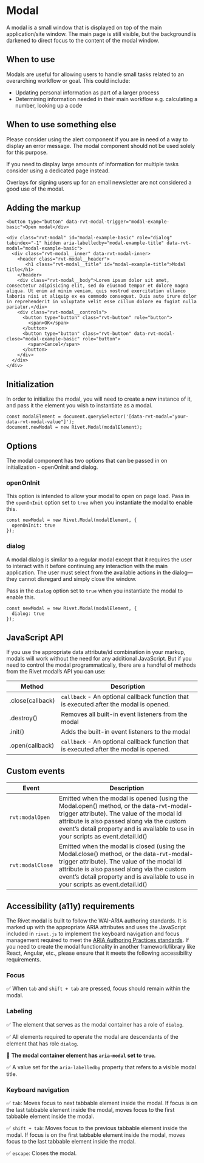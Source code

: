 # Modal

A modal is a small window that is displayed on top of the main application/site window. The main page is still visible, but the background is darkened to direct focus to the content of the modal window.

## When to use

Modals are useful for allowing users to handle small tasks related to an overarching workflow or goal. This could include:

- Updating personal information as part of a larger process
- Determining information needed in their main workflow e.g. calculating a number, looking up a code

## When to use something else

Please consider using the alert component if you are in need of a way to display an error message. The modal component should not be used solely for this purpose.

If you need to display large amounts of information for multiple tasks consider using a dedicated page instead.

Overlays for signing users up for an email newsletter are not considered a good use of the modal.

## Adding the markup

```
<button type="button" data-rvt-modal-trigger="modal-example-basic">Open modal</div>

<div class="rvt-modal" id="modal-example-basic" role="dialog" tabindex="-1" hidden aria-labelledby="modal-example-title" data-rvt-modal="modal-example-basic">
  <div class="rvt-modal__inner" data-rvt-modal-inner>
    <header class="rvt-modal__header">
       <h1 class="rvt-modal__title" id="modal-example-title">Modal title</h1>
    </header>
    <div class="rvt-modal__body">Lorem ipsum dolor sit amet, consectetur adipisicing elit, sed do eiusmod tempor et dolore magna aliqua. Ut enim ad minim veniam, quis nostrud exercitation ullamco laboris nisi ut aliquip ex ea commodo consequat. Duis aute irure dolor in reprehenderit in voluptate velit esse cillum dolore eu fugiat nulla pariatur.</div>
    <div class="rvt-modal__controls">
      <button type="button" class="rvt-button" role="button">
        <span>OK</span>
      </button>
      <button type="button" class="rvt-button" data-rvt-modal-close="modal-example-basic" role="button">
        <span>Cancel</span>
      </button>
    </div>
  </div>
</div>
```

## Initialization

In order to initialize the modal, you will need to create a new instance of it, and pass it the element you wish to instantiate as a modal.

```
const modalElement = document.querySelector('[data-rvt-modal="your-data-rvt-modal-value"]');
document.newModal = new Rivet.Modal(modalElement);
```

## Options

The modal component has two options that can be passed in on initialization - openOnInit and dialog.

### openOnInit

This option is intended to allow your modal to open on page load. Pass in the `openOnInit` option set to `true` when you instantiate the modal to enable this.

```
const newModal = new Rivet.Modal(modalElement, {
  openOnInit: true
});
```

### dialog

A modal dialog is similar to a regular modal except that it requires the user to interact with it before continuing any interaction with the main application. The user must select from the available actions in the dialog—they cannot disregard and simply close the window.

Pass in the `dialog` option set to `true` when you instantiate the modal to enable this.

```
const newModal = new Rivet.Modal(modalElement, {
  dialog: true
});
```

## JavaScript API

If you use the appropriate data attribute/id combination in your markup, modals will work without the need for any additional JavaScript. But if you need to control the modal programmatically, there are a handful of methods from the Rivet modal’s API you can use:

| Method           | Description                                                                            |
| ---------------- | -------------------------------------------------------------------------------------- |
| .close(callback) | `callback` - An optional callback function that is executed after the modal is opened. |
| .destroy()       | Removes all built-in event listeners from the modal                                    |
| .init()          | Adds the built-in event listeners to the modal                                         |
| .open(callback)  | `callback` - An optional callback function that is executed after the modal is opened. |

## Custom events

| Event            | Description                                                                                                                                                                                                                                                          |
| ---------------- | -------------------------------------------------------------------------------------------------------------------------------------------------------------------------------------------------------------------------------------------------------------------- |
| `rvt:modalOpen`  | Emitted when the modal is opened (using the Modal.open() method, or the data-rvt-modal-trigger attribute). The value of the modal id attribute is also passed along via the custom event’s detail property and is available to use in your scripts as event.detail.id()  |
| `rvt:modalClose` | Emitted when the modal is closed (using the Modal.close() method, or the data-rvt-modal-trigger attribute). The value of the modal id attribute is also passed along via the custom event’s detail property and is available to use in your scripts as event.detail.id() |

## Accessibility (a11y) requirements

The Rivet modal is built to follow the WAI-ARIA authoring standards. It is marked up with the appropriate ARIA attributes and uses the JavaScript included in `rivet.js` to implement the keyboard navigation and focus management required to meet the [ARIA Authoring Practices standards](http://w3c.github.io/aria-practices/). If you need to create the modal functionality in another framework/library like React, Angular, etc., please ensure that it meets the following accessibility requirements.

### Focus

✅ When `tab` and `shift + tab` are pressed, focus should remain within the modal.

### Labeling

✅ The element that serves as the modal container has a role of `dialog`.

✅ All elements required to operate the modal are descendants of the element that has role `dialog`.

🚫 **The modal container element has `aria-modal` set to `true`.**

✅ A value set for the `aria-labelledby` property that refers to a visible modal title.

### Keyboard navigation

✅ `tab`: Moves focus to next tabbable element inside the modal. If focus is on the last tabbable element inside the modal, moves focus to the first tabbable element inside the modal.

✅ `shift + tab`: Moves focus to the previous tabbable element inside the modal. If focus is on the first tabbable element inside the modal, moves focus to the last tabbable element inside the modal.

✅ `escape`: Closes the modal.
